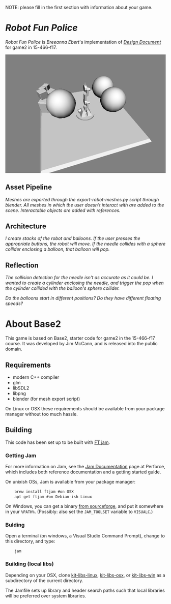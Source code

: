 NOTE: please fill in the first section with information about your game.

# *Robot Fun Police*

*Robot Fun Police* is *Breeanna Ebert*'s implementation of [*Design Document*](http://graphics.cs.cmu.edu/courses/15-466-f17/game2-designs/jmccann) for game2 in 15-466-f17.

![screenshot](https://github.com/turbotortoise/15-466-f17-base2/blob/master/screenshots/Game2Screenshot.png)

## Asset Pipeline

*Meshes are exported through the export-robot-meshes.py script through blender. All meshes in which the user doesn't interact with are added to the scene. Interactable objects are added with references.*

## Architecture

*I create stacks of the robot and balloons. If the user presses the appropriate buttons, the robot will move. If the needle collides with a sphere collider enclosing a balloon, that balloon will pop.*

## Reflection

*The collision detection for the needle isn't as accurate as it could be. I wanted to create a cylinder enclosing the needle, and trigger the pop when the cylinder collided with the balloon's sphere collider.*

*Do the balloons start in different positions? Do they have different floating speeds?*


# About Base2

This game is based on Base2, starter code for game2 in the 15-466-f17 course. It was developed by Jim McCann, and is released into the public domain.

## Requirements

 - modern C++ compiler
 - glm
 - libSDL2
 - libpng
 - blender (for mesh export script)

On Linux or OSX these requirements should be available from your package manager without too much hassle.

## Building

This code has been set up to be built with [FT jam](https://www.freetype.org/jam/).

### Getting Jam

For more information on Jam, see the [Jam Documentation](https://www.perforce.com/documentation/jam-documentation) page at Perforce, which includes both reference documentation and a getting started guide.

On unixish OSs, Jam is available from your package manager:
```
	brew install ftjam #on OSX
	apt get ftjam #on Debian-ish Linux
```

On Windows, you can get a binary [from sourceforge](https://sourceforge.net/projects/freetype/files/ftjam/2.5.2/ftjam-2.5.2-win32.zip/download),
and put it somewhere in your `%PATH%`.
(Possibly: also set the `JAM_TOOLSET` variable to `VISUALC`.)

### Bulding
Open a terminal (on windows, a Visual Studio Command Prompt), change to this directory, and type:
```
	jam
```

### Building (local libs)

Depending on your OSX, clone 
[kit-libs-linux](https://github.com/ixchow/kit-libs-linux),
[kit-libs-osx](https://github.com/ixchow/kit-libs-osx),
or [kit-libs-win](https://github.com/ixchow/kit-libs-win)
as a subdirectory of the current directory.

The Jamfile sets up library and header search paths such that local libraries will be preferred over system libraries.
